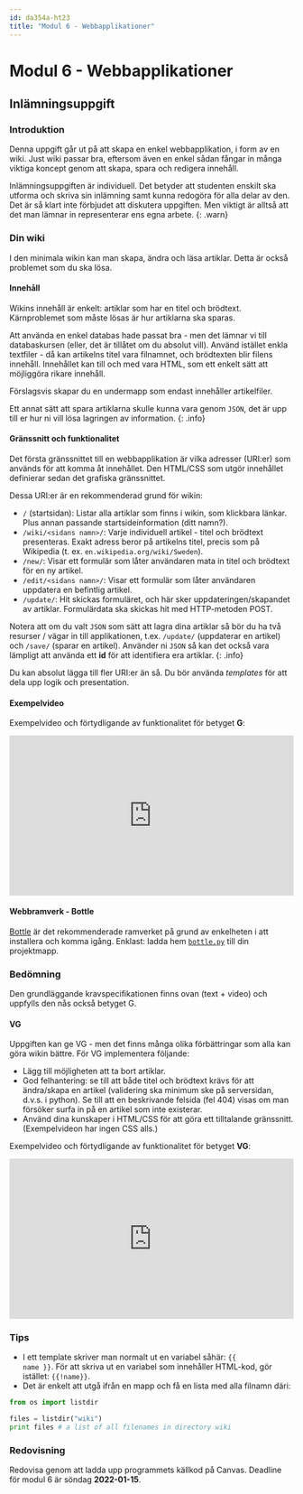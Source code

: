 ```yaml
---
id: da354a-ht23
title: "Modul 6 - Webbapplikationer"
---
```


# Modul 6 - Webbapplikationer

## Inlämningsuppgift

### Introduktion

Denna uppgift går ut på att skapa en enkel webbapplikation, i form av en wiki. Just wiki passar bra, eftersom även en enkel sådan fångar in många viktiga koncept genom att skapa, spara och redigera innehåll.

Inlämningsuppgiften är individuell. Det betyder att studenten enskilt ska utforma och skriva sin inlämning samt kunna redogöra för alla delar av den. Det är så klart inte förbjudet att diskutera uppgiften. Men viktigt är alltså att det man lämnar in representerar ens egna arbete.
{: .warn}

### Din wiki

I den minimala wikin kan man skapa, ändra och läsa artiklar. Detta är också problemet som du ska lösa.

#### Innehåll

Wikins innehåll är enkelt: artiklar som har en titel och brödtext. Kärnproblemet som måste lösas är hur artiklarna ska sparas.

Att använda en enkel databas hade passat bra - men det lämnar vi till databaskursen (eller, det är tillåtet om du absolut vill). Använd istället enkla textfiler - då kan artikelns titel vara filnamnet, och brödtexten blir filens innehåll. Innehållet kan till och med vara HTML, som ett enkelt sätt att möjliggöra rikare innehåll.

Förslagsvis skapar du en undermapp som endast innehåller artikelfiler.

Ett annat sätt att spara artiklarna skulle kunna vara genom `JSON`, det är upp till er hur ni vill lösa lagringen av information.
{: .info}

#### Gränssnitt och funktionalitet

Det första gränssnittet till en webbapplikation är vilka adresser (URI:er) som används för att komma åt innehållet. Den HTML/CSS som utgör innehållet definierar sedan det grafiska gränssnittet.

Dessa URI:er är en rekommenderad grund för wikin:

* `/` (startsidan): Listar alla artiklar som finns i wikin, som klickbara länkar. Plus annan passande startsideinformation (ditt namn?).
* `/wiki/<sidans namn>/`: Varje individuell artikel - titel och brödtext presenteras. Exakt adress beror på artikelns titel, precis som på Wikipedia (t. ex. `en.wikipedia.org/wiki/Sweden`).
* `/new/`: Visar ett formulär som låter användaren mata in titel och brödtext för en ny artikel.
* `/edit/<sidans namn>/`: Visar ett formulär som låter användaren uppdatera en befintlig artikel.
* `/update/`: Hit skickas formuläret, och här sker uppdateringen/skapandet av artiklar. Formulärdata ska skickas hit med HTTP-metoden POST.

Notera att om du valt `JSON` som sätt att lagra dina artiklar så bör du ha två resurser / vägar in till applikationen, t.ex. `/update/` (uppdaterar en artikel) och `/save/` (sparar en artikel). Använder ni `JSON` så kan det också vara lämpligt att använda ett **id** för att identifiera era artiklar.
{: .info}

Du kan absolut lägga till fler URI:er än så. Du bör använda _templates_ för att dela upp logik och presentation.

#### Exempelvideo

Exempelvideo och förtydligande av funktionalitet för betyget **G**:

<div class="video-frame">
    <div style="left: 0; width: 100%; height: 0; position: relative; padding-bottom: 56.25%;"><iframe src="https://www.youtube.com/embed/cPR-wAgrXbk?rel=0" style="top: 0; left: 0; width: 100%; height: 100%; position: absolute; border: 0;" allowfullscreen scrolling="no" allow="accelerometer; clipboard-write; encrypted-media; gyroscope; picture-in-picture;"></iframe></div>
</div>

#### Webbramverk - Bottle

[Bottle](http://bottlepy.org/) är det rekommenderade ramverket på grund av enkelheten i att installera och komma igång. Enklast: ladda hem [`bottle.py`](http://bottlepy.org/bottle.py) till din projektmapp.


### Bedömning

Den grundläggande kravspecifikationen finns ovan (text + video) och uppfylls den nås också betyget G.

#### VG

Uppgiften kan ge VG - men det finns många olika förbättringar som alla kan göra wikin bättre. För VG implementera följande:

* Lägg till möjligheten att ta bort artiklar.
* God felhantering: se till att både titel och brödtext krävs för att ändra/skapa en artikel (validering ska minimum ske på serversidan, d.v.s. i python). Se till att en beskrivande felsida (fel 404) visas om man försöker surfa in på en artikel som inte existerar.
* Använd dina kunskaper i HTML/CSS för att göra ett tilltalande gränssnitt. (Exempelvideon har ingen CSS alls.)

Exempelvideo och förtydligande av funktionalitet för betyget **VG**:

<div class="video-frame">
    <div style="left: 0; width: 100%; height: 0; position: relative; padding-bottom: 56.25%;"><iframe src="https://www.youtube.com/embed/ywaO7I6mz3s?rel=0" style="top: 0; left: 0; width: 100%; height: 100%; position: absolute; border: 0;" allowfullscreen scrolling="no" allow="accelerometer; clipboard-write; encrypted-media; gyroscope; picture-in-picture;"></iframe></div>
</div>

### Tips

- I ett template skriver man normalt ut en variabel såhär: <code>&#123;&#123; name &#125;&#125;</code>. För att skriva ut en variabel som innehåller HTML-kod, gör istället: <code>&#123;&#123;!name&#125;&#125;</code>.
- Det är enkelt att utgå ifrån en mapp och få en lista med alla filnamn däri:

```python
from os import listdir

files = listdir("wiki")
print files # a list of all filenames in directory wiki
```

### Redovisning

Redovisa genom att ladda upp programmets källkod på Canvas. Deadline för modul 6 är söndag **2022-01-15**.